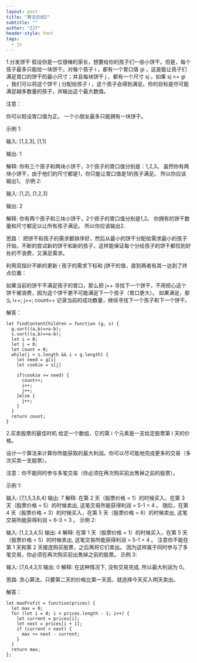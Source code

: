 ```yaml
---
layout: post
title: "算法总结2"
subtitle: ""
author: "ZJT"
header-style: text
tags:
  - js
---
```


1.分发饼干
假设你是一位很棒的家长，想要给你的孩子们一些小饼干。但是，每个孩子最多只能给一块饼干。对每个孩子 i ，都有一个胃口值 gi ，这是能让孩子们满足胃口的饼干的最小尺寸；并且每块饼干 j ，都有一个尺寸 sj 。如果 sj >= gi ，我们可以将这个饼干 j 分配给孩子 i ，这个孩子会得到满足。你的目标是尽可能满足越多数量的孩子，并输出这个最大数值。

注意：

你可以假设胃口值为正。
一个小朋友最多只能拥有一块饼干。

示例 1:

输入: [1,2,3], [1,1]

输出: 1

解释: 
你有三个孩子和两块小饼干，3个孩子的胃口值分别是：1,2,3。
虽然你有两块小饼干，由于他们的尺寸都是1，你只能让胃口值是1的孩子满足。
所以你应该输出1。
示例 2:

输入: [1,2], [1,2,3]

输出: 2

解释: 
你有两个孩子和三块小饼干，2个孩子的胃口值分别是1,2。
你拥有的饼干数量和尺寸都足以让所有孩子满足。
所以你应该输出2.

思路：
把饼干和孩子的需求都排序好，然后从最小的饼干分配给需求最小的孩子开始，不断的尝试新的饼干和新的孩子，这样能保证每个分给孩子的饼干都恰到好处的不浪费，又满足需求。

利用双指针不断的更新 i 孩子的需求下标和 j饼干的值，直到两者有其一达到了终点位置：

如果当前的饼干不满足孩子的胃口，那么把 j++ 寻找下一个饼干，不用担心这个饼干被浪费，因为这个饼干更不可能满足下一个孩子（胃口更大）。
如果满足，那么 i++; j++; count++ 记录当前的成功数量，继续寻找下一个孩子和下一个饼干。

解答：
```
let findContentChildren = function (g, s) {
  g.sort((a,b)=>a-b);
  s.sort((a,b)=>a-b);
  let i = 0;
  let j = 0;
  let count = 0;
  while(j < s.length && i < g.length) {
    let need = g[i]
    let cookie = s[j]

    if(cookie >= need) {
      count++;
      i++;
      j++;
    }else {
      j++;
    }
  }
  return count;
}
```

2.买卖股票的最佳时机
给定一个数组，它的第  i 个元素是一支给定股票第 i 天的价格。

设计一个算法来计算你所能获取的最大利润。你可以尽可能地完成更多的交易（多次买卖一支股票）。

注意：你不能同时参与多笔交易（你必须在再次购买前出售掉之前的股票）。

示例 1:

输入: [7,1,5,3,6,4]
输出: 7
解释: 在第 2 天（股票价格 = 1）的时候买入，在第 3 天（股票价格 = 5）的时候卖出, 这笔交易所能获得利润 = 5-1 = 4 。
  随后，在第 4 天（股票价格 = 3）的时候买入，在第 5 天（股票价格 = 6）的时候卖出, 这笔交易所能获得利润 = 6-3 = 3 。
示例 2:

输入: [1,2,3,4,5]
输出: 4
解释: 在第 1 天（股票价格 = 1）的时候买入，在第 5 天 （股票价格 = 5）的时候卖出, 这笔交易所能获得利润 = 5-1 = 4 。
  注意你不能在第 1 天和第 2 天接连购买股票，之后再将它们卖出。
  因为这样属于同时参与了多笔交易，你必须在再次购买前出售掉之前的股票。
示例  3:

输入: [7,6,4,3,1]
输出: 0
解释: 在这种情况下, 没有交易完成, 所以最大利润为 0。

思路:
贪心算法，只要第二天的价格比第一天高，就选择今天买入明天卖出。

解答：
```
let maxProfit = function(prices) {
  let max = 0;
  for (let i = 0; i < prices.length - 1; i++) {
    let current = prices[i];
    let next = prices[i + 1];
    if (current < next) {
      max += next - current;
    }
  }
  return max;
};
```
























